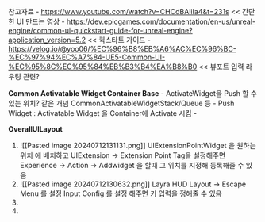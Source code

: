 참고자료
	- https://www.youtube.com/watch?v=CHCdBAiiIa4&t=231s << 간단한 UI 만드는 영상
	- https://dev.epicgames.com/documentation/en-us/unreal-engine/common-ui-quickstart-guide-for-unreal-engine?application_version=5.2 << 퀵스타트 가이드
	- https://velog.io/@yoo06/%EC%96%B8%EB%A6%AC%EC%96%BC-%EC%97%94%EC%A7%84-UE5-Common-UI-%EC%95%8C%EC%95%84%EB%B3%B4%EA%B8%B0 << 뷰포트 입력 라우팅 관련?


**Common Activatable Widget Container Base**
	 - ActivateWidget을 Push 할 수 있는 위치? 같은 개념 CommonActivatableWidgetStack/Queue 등 
	 - Push Widget : Activatable Widget 을 Container에 Activate 시킴
	 - 

**OverallUILayout**
1. ![[Pasted image 20240712131131.png]]
   UIExtensionPointWidget 을 원하는 위치 에 배치하고 UIExtension -> Extension Point Tag을 설정해주면 Experience -> Action -> Addwidget 을 할때 그 위치를 지정해 등록해줄 수 있음 
2.  ![[Pasted image 20240712130632.png]]
   Layra HUD Layout -> Escape Menu 를  설정
   Input Config 를 설정 해주면 키 입력을 정해줄 수 있음  
3. 
4. 
	


